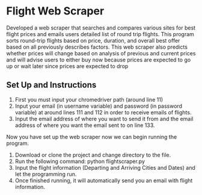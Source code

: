 # Flight Web Scraper
Developed a web scraper that searches and compares various sites for best flight prices and emails users detailed list of round trip flights. This program sorts round-trip flights based on price, duration, and overall best offer based on all previously describes factors. This web scraper also predicts whether prices will change based on analysis of previous and current prices and will advise users to either buy now because prices are expected to go up or wait later since prices are expected to drop

## Set Up and Instructions 
1. First you must input your chromedriver path (around line 11)
2. Input your email (in username variable) and password (in password variable) at around lines 111 and 112 in order to receive emails of flights.
3. Input the email address of where you want to send it from and the email address of where you want the email sent to on line 133.

Now you have set up the web scraper now we can begin running the program.
<br>
1. Download or clone the project and change directory to the file.
2. Run the following command: python flightscraper.py
3. Input the flight information (Departing and Arriving Cities and Dates) and let the programming run.
4. Once finished running, it will automatically send you an email with flight information.
